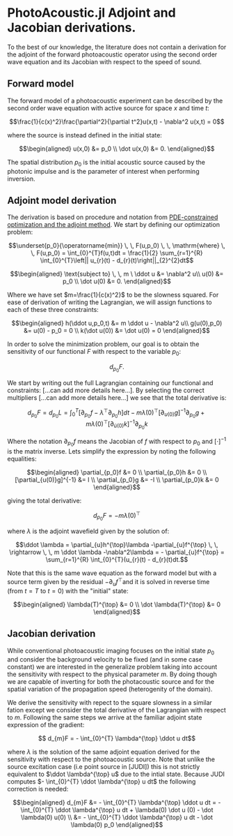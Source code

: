 
# PhotoAcoustic.jl Adjoint and Jacobian derivations. 
To the best of our knowledge, the literature does not contain a derivation for the adjoint of the forward photoacoustic operator using the second order wave equation and its Jacobian with respect to the speed of sound. 

## Forward model
The forward model of a photoacoustic experiment can be described by the second order wave equation with active source for space $x$ and time $t$:

$$\frac{1}{c(x)^2}\frac{\partial^2}{\partial t^2}u(x,t) - \nabla^2 u(x,t) = 0$$

where the source is instead defined in the initial state:
```math
\begin{aligned}
u(x,0) &= p_0 \\
\dot u(x,0) &= 0.
\end{aligned}
```

The spatial distribution $p_0$ is the initial acoustic source caused by the photonic impulse and is the parameter of interest when performing inversion. 

## Adjoint model derivation
The derivation is based on procedure and notation from [PDE-constrained optimization and the adjoint method](https://cs.stanford.edu/~ambrad/adjoint_tutorial.pdf). We start by defining our optimization problem:

$$\underset{p_0}{\operatorname{min}} \, \, F(u,p_0) \, \,  \mathrm{where} \, \, F(u,p_0) = \int_{0}^{T}f(u,t)dt = \frac{1}{2} \sum_{r=1}^{R} \int_{0}^{T}\left|| u_{r}(t) - d_{r}(t)\right||_{2}^{2}dt$$

```math
\begin{aligned}
\text{subject to} \, \, m \ \ddot u &= \nabla^2 u\\
u(0) &= p_0 \\
\dot u(0) &= 0. 
\end{aligned}
```

Where we have set $m=\frac{1}{c(x)^2}$ to be the slowness squared. For ease of derivation of writing the Lagrangian, we will assign functions to each of these three constraints:

```math
\begin{aligned}
 h(\ddot u,p_0,t) &= m \ddot u - \nabla^2 u\\
g(u(0),p_0) &= u(0) - p_0 = 0 \\
k(\dot u(0)) &= \dot u(0) = 0
\end{aligned}
```

In order to solve the minimization problem, our goal is to obtain the sensitivity of our functional $F$ with respect to the variable $p_0$:

$$d_{p_0}F.$$

We start by writing out the full Lagrangian containing our functional and constraints: [...can add more details here...]. By selecting the correct multipliers [...can add more details here...] we see that the total derivative is:

$$d_{p_0}F = d_{p_0}L = \int_{0}^{T}[\partial_{p_0}f - \lambda^{\top}\partial_{p_0}h]dt - m \dot \lambda(0)^{\top}[\partial_{u(0)}g]^{-1}\partial_{p_0}g + m\lambda(0)^{\top}[\partial _{\dot u(0)}k]^{-1} \partial_{p_0}k$$

Where the notation $\partial_{p_0}f$ means the Jacobian of $f$ with respect to $p_0$ and $[\cdot]^{-1}$ is the matrix inverse. Lets simplify the expression by noting the following equalities:

```math
\begin{aligned}
\partial_{p_0}f &= 0 \\
\partial_{p_0}h &= 0 \\
[\partial_{u(0)}g]^{-1} &= I \\
\partial_{p_0}g  &= -I \\
\partial_{p_0}k &= 0
\end{aligned}
```

giving the total derivative:

$$d_{p_0}F = - m \dot \lambda(0)^{\top}$$

where $\lambda$ is the adjoint wavefield given by the solution of:

$$\ddot \lambda = \partial_{u}h^{\top}\lambda  -\partial_{u}f^{\top}  \, \, \rightarrow \, \, 
m \ddot \lambda -\nabla^2\lambda = - \partial_{u}f^{\top} =  \sum_{r=1}^{R} \int_{0}^{T}(u_{r}(t) - d_{r}(t)dt.$$

Note that this is the same wave equation as the forward model but with a source term given by the residual $-\partial_{u}f^{\top}$and it is solved in reverse time (from $t=T$ to $t=0$) with the "initial" state:

```math
\begin{aligned}
 \lambda(T)^{\top} &= 0 \\
\dot \lambda(T)^{\top} &= 0
\end{aligned}
```

## Jacobian derivation

While conventional photoacoustic imaging focuses on the initial state $p_0$ and consider the background velocity to be fixed (and in some case constant) we are interested in the generalize problem taking into account the sensitivity with respect to the physical parameter $m$. By doing though we are capable of inverting for both the photacoustic source and for the spatial variation of the propagation speed (heterogenity of the domain).

We derive the sensitivity with repect to the square slowness in a similar fation except we consider the total derivative of the Lagrangian with respect to $m$. Following the same steps we arrive at the familiar adjoint state expression of the gradient:


```math
    d_{m}F = - \int_{0}^{T} \lambda^{\top} \ddot u dt
```

where $\lambda$ is the solution of the same adjoint equation derived for the sensitivity with respect to the photoacoustic source. Note that unlike the source excitation case (i.e point source in [JUDI]) this is not strictly equivalent to $\ddot \lambda^{\top} u$ due to the intial state. Because JUDI computes $- \int_{0}^{T} \ddot \lambda^{\top} u dt$ the following correction is needed:


```math
\begin{aligned}
    d_{m}F &= - \int_{0}^{T} \lambda^{\top} \ddot u dt =  - \int_{0}^{T}  \ddot \lambda^{\top} u dt  + \lambda(0)  \dot u (0) - \dot \lambda(0) u(0) \\
    &=  - \int_{0}^{T}  \ddot \lambda^{\top} u dt - \dot \lambda(0) p_0
\end{aligned}
```